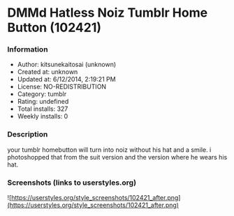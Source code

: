 # DMMd Hatless Noiz Tumblr Home Button (102421)

### Information
- Author: kitsunekaitosai (unknown)
- Created at: unknown
- Updated at: 6/12/2014, 2:19:21 PM
- License: NO-REDISTRIBUTION
- Category: tumblr
- Rating: undefined
- Total installs: 327
- Weekly installs: 0


### Description
your tumblr homebutton will turn into noiz without his hat and a smile. i photoshopped that from the suit version and the version where he wears his hat.


### Screenshots (links to userstyles.org)
![https://userstyles.org/style_screenshots/102421_after.png](https://userstyles.org/style_screenshots/102421_after.png)


